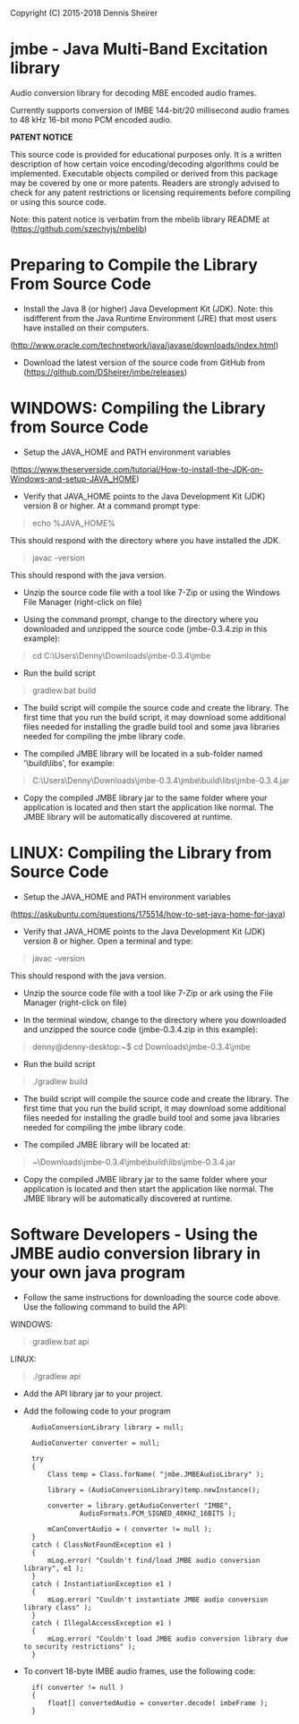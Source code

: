 Copyright (C) 2015-2018 Dennis Sheirer

# jmbe - Java Multi-Band Excitation library

Audio conversion library for decoding MBE encoded audio frames.
  
Currently supports conversion of IMBE 144-bit/20 millisecond audio frames to 48 kHz 16-bit mono PCM encoded audio.

**PATENT NOTICE**

This source code is provided for educational purposes only.  It is a written
description of how certain voice encoding/decoding algorithms could be
implemented.  Executable objects compiled or derived from this package may be
covered by one or more patents.  Readers are strongly advised to check for any
patent restrictions or licensing requirements before compiling or using this
source code.

Note: this patent notice is verbatim from the mbelib library README at (https://github.com/szechyjs/mbelib)

# Preparing to Compile the Library From Source Code

* Install the Java 8 (or higher) Java Development Kit (JDK). Note: this isdifferent from the Java Runtime
Environment (JRE) that most users have installed on their computers.
	
(http://www.oracle.com/technetwork/java/javase/downloads/index.html)

* Download the latest version of the source code from GitHub from (https://github.com/DSheirer/jmbe/releases)

# WINDOWS: Compiling the Library from Source Code

* Setup the JAVA_HOME and PATH environment variables

(https://www.theserverside.com/tutorial/How-to-install-the-JDK-on-Windows-and-setup-JAVA_HOME)

* Verify that JAVA_HOME points to the Java Development Kit (JDK) version 8 or higher.  At a command prompt type:

> echo %JAVA_HOME%

This should respond with the directory where you have installed the JDK.

> javac -version

This should respond with the java version.

* Unzip the source code file with a tool like 7-Zip or using the Windows File Manager (right-click on file)

* Using the command prompt, change to the directory where you downloaded and unzipped the source code (jmbe-0.3.4.zip in this example):

> cd C:\Users\Denny\Downloads\jmbe-0.3.4\jmbe

* Run the build script

> gradlew.bat build

* The build script will compile the source code and create the library.  The first time that you run the build script,
it may download some additional files needed for installing the gradle build tool and some java libraries needed for
compiling the jmbe library code.

* The compiled JMBE library will be located in a sub-folder named '\build\libs', for example:

> C:\Users\Denny\Downloads\jmbe-0.3.4\jmbe\build\libs\jmbe-0.3.4.jar

* Copy the compiled JMBE library jar to the same folder where your application is located and then start the application
like normal.  The JMBE library will be automatically discovered at runtime.

# LINUX: Compiling the Library from Source Code

* Setup the JAVA_HOME and PATH environment variables

(https://askubuntu.com/questions/175514/how-to-set-java-home-for-java)

* Verify that JAVA_HOME points to the Java Development Kit (JDK) version 8 or higher.  Open a terminal and type:

> javac -version

This should respond with the java version.

* Unzip the source code file with a tool like 7-Zip or ark using the File Manager (right-click on file)

* In the terminal window, change to the directory where you downloaded and unzipped the source code (jmbe-0.3.4.zip in this example):

> denny@denny-desktop:~$ cd Downloads\jmbe-0.3.4\jmbe

* Run the build script

> ./gradlew build

* The build script will compile the source code and create the library.  The first time that you run the build script,
it may download some additional files needed for installing the gradle build tool and some java libraries needed for
compiling the jmbe library code.

* The compiled JMBE library will be located at:

> ~\Downloads\jmbe-0.3.4\jmbe\build\libs\jmbe-0.3.4.jar

* Copy the compiled JMBE library jar to the same folder where your application is located and then start the application
like normal.  The JMBE library will be automatically discovered at runtime.
	
# Software Developers - Using the JMBE audio conversion library in your own java program

* Follow the same instructions for downloading the source code above.  Use the following command to build the API:

WINDOWS:
> gradlew.bat api

LINUX:
> ./gradlew api

* Add the API library jar to your project.

* Add the following code to your program
	
		AudioConversionLibrary library = null;
		
		AudioConverter converter = null;
		
		try
		{
			Class temp = Class.forName( "jmbe.JMBEAudioLibrary" );
			
			library = (AudioConversionLibrary)temp.newInstance();

			converter = library.getAudioConverter( "IMBE", 
					AudioFormats.PCM_SIGNED_48KHZ_16BITS );
			
			mCanConvertAudio = ( converter != null );
		} 
		catch ( ClassNotFoundException e1 )
		{
			mLog.error( "Couldn't find/load JMBE audio conversion library", e1 );
		}
		catch ( InstantiationException e1 )
		{
			mLog.error( "Couldn't instantiate JMBE audio conversion library class" );
		}
		catch ( IllegalAccessException e1 )
		{
			mLog.error( "Couldn't load JMBE audio conversion library due to security restrictions" );
		}
	
* To convert 18-byte IMBE audio frames, use the following code:

		if( converter != null )
		{
			float[] convertedAudio = converter.decode( imbeFrame );
		}
